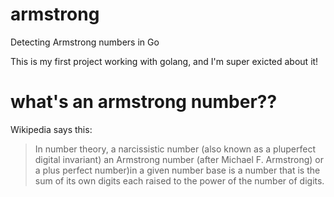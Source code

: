 # armstrong
Detecting Armstrong numbers in Go 

This is my first project working with golang, and I'm super exicted about it!


# what's an armstrong number??
Wikipedia says this: 

>In number theory, a narcissistic number (also known as a pluperfect digital invariant) an Armstrong number (after Michael F. Armstrong) or a plus perfect number)in a given number base is a number that is the sum of its own digits each raised to the power of the number of digits.
